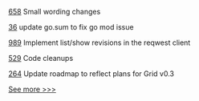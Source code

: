 
[658](https://github.com/hyperledger-labs/business-partner-agent/pull/658) Small wording changes

[36](https://github.com/hyperledger/fabric-cli/pull/36) update go.sum to fix go mod issue

[989](https://github.com/hyperledger/grid/pull/989) Implement list/show revisions in the reqwest client

[529](https://github.com/hyperledger-labs/solang/pull/529) Code cleanups

[264](https://github.com/hyperledger/grid-docs/pull/264) Update roadmap to reflect plans for Grid v0.3


[See more >>>](https://start-here.hyperledger.org/pull-requests)
